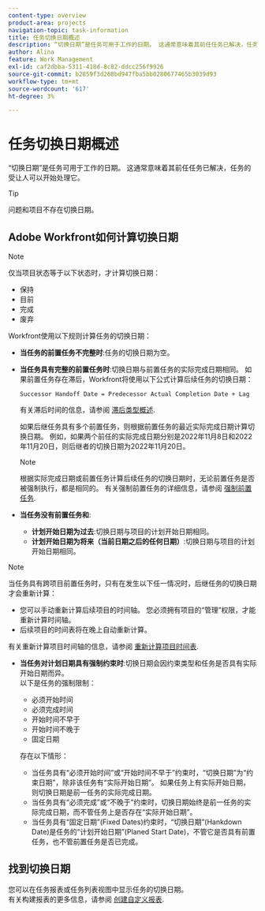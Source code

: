 ```yaml
---
content-type: overview
product-area: projects
navigation-topic: task-information
title: 任务切换日期概述
description: “切换日期”是任务可用于工作的日期。 这通常意味着其前任任务已解决，任务的受让人可以开始处理它。
author: Alina
feature: Work Management
exl-id: caf2dbba-5311-418d-8c82-ddcc256f9926
source-git-commit: b2859f3d268bd947fba5bb0280677465b3039d93
workflow-type: tm+mt
source-wordcount: '617'
ht-degree: 3%

---
```


# 任务切换日期概述

“切换日期”是任务可用于工作的日期。 这通常意味着其前任任务已解决，任务的受让人可以开始处理它。

>[!TIP]
>
>问题和项目不存在切换日期。

## Adobe Workfront如何计算切换日期

>[!NOTE]
>
>仅当项目状态等于以下状态时，才计算切换日期：
>
>* 保持
>* 目前
>* 完成
>* 废弃
>


Workfront使用以下规则计算任务的切换日期：

* **当任务的前置任务不完整时**:任务的切换日期为空。
* **当任务具有完整的前置任务时**:切换日期与前置任务的实际完成日期相同。 如果前置任务存在滞后，Workfront将使用以下公式计算后续任务的切换日期：

   `Successor Handoff Date = Predecessor Actual Completion Date + Lag`

   有关滞后时间的信息，请参阅 [滞后类型概述](../use-prdcssrs/lag-types.md).

   如果后继任务具有多个前置任务，则根据前置任务的最近实际完成日期计算切换日期。 例如，如果两个前任的实际完成日期分别是2022年11月8日和2022年11月20日，则后继者的切换日期为2022年11月20日。

   >[!NOTE]
   >
   >   根据实际完成日期或前置任务计算后续任务的切换日期时，无论前置任务是否被强制执行，都是相同的。 有关强制前置任务的详细信息，请参阅 [强制前置任务](../use-prdcssrs/enforced-predecessors.md).


* **当任务没有前置任务和**:

   * **计划开始日期为过去**:切换日期与项目的计划开始日期相同。
   * **计划开始日期为将来（当前日期之后的任何日期）**:切换日期与项目的计划开始日期相同。

>[!NOTE]
>
>当任务具有跨项目前置任务时，只有在发生以下任一情况时，后继任务的切换日期才会重新计算：
>
>* 您可以手动重新计算后续项目的时间轴。 您必须拥有项目的“管理”权限，才能重新计算时间轴。
>* 后续项目的时间表将在晚上自动重新计算。
>
>有关重新计算项目时间轴的信息，请参阅 [重新计算项目时间表](../../../manage-work/projects/manage-projects/recalculate-project-timeline.md).

* **当任务对计划日期具有强制约束时**:切换日期会因约束类型和任务是否具有实际开始日期而异。\
   以下是任务的强制限制：

   * 必须开始时间
   * 必须完成时间
   * 开始时间不早于
   * 开始时间不晚于
   * 固定日期

   存在以下情形：

   * 当任务具有“必须开始时间”或“开始时间不早于”约束时，“切换日期”为“约束日期”，除非该任务有“实际开始日期”。 如果任务上有实际开始日期，则切换日期是前一任务的实际完成日期。
   * 当任务具有“必须完成”或“不晚于”约束时，切换日期始终是前一任务的实际完成日期，而不管任务上是否存在“实际开始日期”。
   * 当任务具有“固定日期”(Fixed Dates)约束时，“切换日期”(Hankdown Date)是任务的“计划开始日期”(Planed Start Date)，不管它是否具有前置任务，也不管前置任务是否已完成。


## 找到切换日期

您可以在任务报表或任务列表视图中显示任务的切换日期。\
有关构建报表的更多信息，请参阅 [创建自定义报表](../../../reports-and-dashboards/reports/creating-and-managing-reports/create-custom-report.md).
